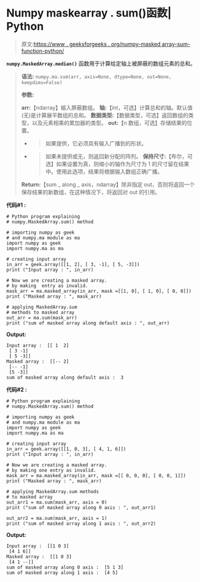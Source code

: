 # Numpy maskearray . sum()函数| Python

> 原文:[https://www . geeksforgeeks . org/numpy-masked array-sum-function-python/](https://www.geeksforgeeks.org/numpy-maskedarray-sum-function-python/)

**`numpy.MaskedArray.median()`** 函数用于计算给定轴上被屏蔽的数组元素的总和。

> **语法:** `numpy.ma.sum(arr, axis=None, dtype=None, out=None, keepdims=False)`
> 
> **参数:**
> 
> **arr:**【ndarray】输入屏蔽数组。
> **轴:**【int，可选】计算总和的轴。默认值(无)是计算展平数组的总和。
> **数据类型:**【数据类型，可选】返回数组的类型，以及元素相乘的累加器的类型。
> **out:**【n 数组，可选】存储结果的位置。
> - >如果提供，它必须具有输入广播到的形状。
> - >如果未提供或无，则返回新分配的阵列。
> **保持尺寸:**【布尔，可选】如果设置为真，则缩小的轴作为尺寸为 1 的尺寸留在结果中。使用此选项，结果将根据输入数组正确广播。
> 
> **Return:**【sum _ along _ axis，ndarray】除非指定 out，否则将返回一个保存结果的新数组，在这种情况下，将返回对 out 的引用。

**代码#1 :**

```
# Python program explaining
# numpy.MaskedArray.sum() method 

# importing numpy as geek  
# and numpy.ma module as ma 
import numpy as geek 
import numpy.ma as ma 

# creating input array  
in_arr = geek.array([[1, 2], [ 3, -1], [ 5, -3]])
print ("Input array : ", in_arr) 

# Now we are creating a masked array. 
# by making  entry as invalid.  
mask_arr = ma.masked_array(in_arr, mask =[[1, 0], [ 1, 0], [ 0, 0]]) 
print ("Masked array : ", mask_arr) 

# applying MaskedArray.sum    
# methods to masked array
out_arr = ma.sum(mask_arr) 
print ("sum of masked array along default axis : ", out_arr) 
```

**Output:**

```
Input array :  [[ 1  2]
 [ 3 -1]
 [ 5 -3]]
Masked array :  [[-- 2]
 [-- -1]
 [5 -3]]
sum of masked array along default axis :  3

```

**代码#2 :**

```
# Python program explaining
# numpy.MaskedArray.sum() method 

# importing numpy as geek  
# and numpy.ma module as ma 
import numpy as geek 
import numpy.ma as ma 

# creating input array 
in_arr = geek.array([[1, 0, 3], [ 4, 1, 6]]) 
print ("Input array : ", in_arr)

# Now we are creating a masked array. 
# by making one entry as invalid.  
mask_arr = ma.masked_array(in_arr, mask =[[ 0, 0, 0], [ 0, 0, 1]]) 
print ("Masked array : ", mask_arr) 

# applying MaskedArray.sum methods 
# to masked array
out_arr1 = ma.sum(mask_arr, axis = 0) 
print ("sum of masked array along 0 axis : ", out_arr1)

out_arr2 = ma.sum(mask_arr, axis = 1) 
print ("sum of masked array along 1 axis : ", out_arr2)
```

**Output:**

```
Input array :  [[1 0 3]
 [4 1 6]]
Masked array :  [[1 0 3]
 [4 1 --]]
sum of masked array along 0 axis :  [5 1 3]
sum of masked array along 1 axis :  [4 5]

```